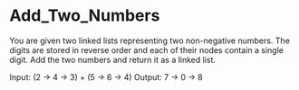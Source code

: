 # Add_Two_Numbers

You are given two linked lists representing two non-negative numbers. 
The digits are stored in reverse order and each of their nodes contain a single digit. 
Add the two numbers and return it as a linked list.  

Input: (2 -> 4 -> 3) + (5 -> 6 -> 4) 
Output: 7 -> 0 -> 8
